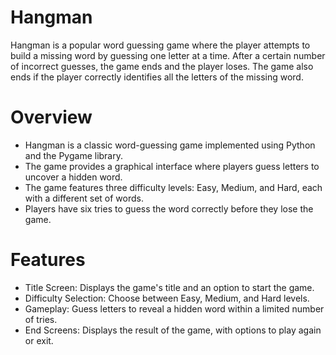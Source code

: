 # Hangman
Hangman is a popular word guessing game where the player attempts to build a missing word by guessing one letter at a time. After a certain number of incorrect guesses, the game ends and the player loses. The game also ends if the player correctly identifies all the letters of the missing word.

# Overview
- Hangman is a classic word-guessing game implemented using Python and the Pygame library. 
- The game provides a graphical interface where players guess letters to uncover a hidden word. 
- The game features three difficulty levels: Easy, Medium, and Hard, each with a different set of words. 
- Players have six tries to guess the word correctly before they lose the game.

# Features
- Title Screen: Displays the game's title and an option to start the game.
- Difficulty Selection: Choose between Easy, Medium, and Hard levels.
- Gameplay: Guess letters to reveal a hidden word within a limited number of tries.
- End Screens: Displays the result of the game, with options to play again or exit.


